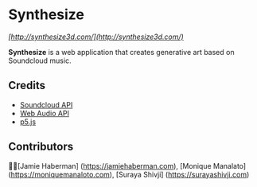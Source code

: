 # Synthesize 
*[http://synthesize3d.com/](http://synthesize3d.com/)*

**Synthesize** is a web application that creates generative art based on Soundcloud music.

## Credits
- [Soundcloud API](https://developers.soundcloud.com/)
- [Web Audio API](https://webaudio.github.io/web-audio-api/)
- [p5.js](https://p5js.org/)

## Contributors
👌🏼[Jamie Haberman] (https://jamiehaberman.com), [Monique Manalato] (https://moniquemanaloto.com), [Suraya Shivji] (https://surayashivji.com)
